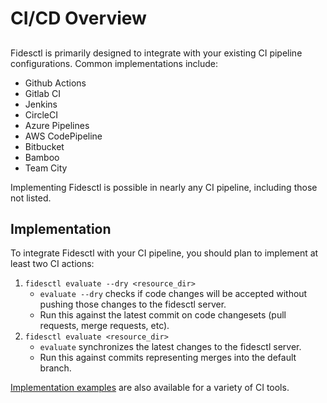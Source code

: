 # CI/CD Overview

## 
Fidesctl is primarily designed to integrate with your existing CI pipeline configurations. Common implementations include:

* Github Actions
* Gitlab CI
* Jenkins
* CircleCI
* Azure Pipelines
* AWS CodePipeline
* Bitbucket
* Bamboo
* Team City

Implementing Fidesctl is possible in nearly any CI pipeline, including those not listed. 


## Implementation
To integrate Fidesctl with your CI pipeline, you should plan to implement at least two CI actions:

1. `fidesctl evaluate --dry <resource_dir>`
    - `evaluate --dry` checks if code changes will be accepted without pushing those changes to the fidesctl server.
    - Run this against the latest commit on code changesets (pull requests, merge requests, etc).
2. `fidesctl evaluate <resource_dir>`
    - `evaluate` synchronizes the latest changes to the fidesctl server.
    - Run this against commits representing merges into the default branch.

[Implementation examples](./examples.md) are also available for a variety of CI tools.